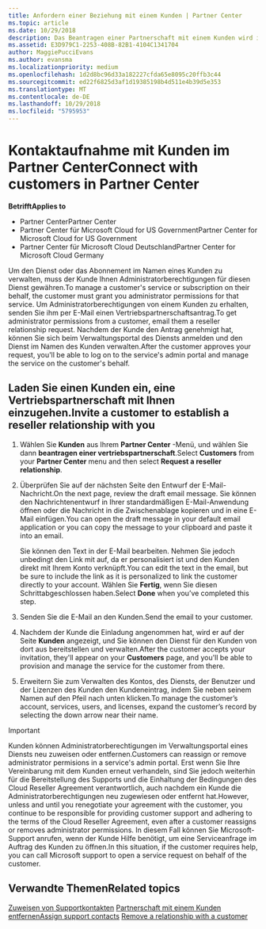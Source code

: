 ```yaml
---
title: Anfordern einer Beziehung mit einem Kunden | Partner Center
ms.topic: article
ms.date: 10/29/2018
description: Das Beantragen einer Partnerschaft mit einem Kunden wird in Multipartner- und Multichannelszenarien verwendet. Dieser Vorgang ist auch hilfreich, wenn ein Kunde Ihre delegierten Administratorrechte entfernt und Sie sie für Bereitstellungen oder Supportleistungen wiederherstellen müssen.
ms.assetid: E3D979C1-2253-408B-82B1-4104C1341704
author: MaggiePucciEvans
ms.author: evansma
ms.localizationpriority: medium
ms.openlocfilehash: 1d2d8bc96d33a182227cfda65e8095c20ffb3c44
ms.sourcegitcommit: ed22f6825d3af1d19385198b4d511e4b39d5e353
ms.translationtype: MT
ms.contentlocale: de-DE
ms.lasthandoff: 10/29/2018
ms.locfileid: "5795953"
---
```

# <a name="connect-with-customers-in-partner-center"></a><span data-ttu-id="8d1e1-104">Kontaktaufnahme mit Kunden im Partner Center</span><span class="sxs-lookup"><span data-stu-id="8d1e1-104">Connect with customers in Partner Center</span></span>

**<span data-ttu-id="8d1e1-105">Betrifft</span><span class="sxs-lookup"><span data-stu-id="8d1e1-105">Applies to</span></span>**

-  <span data-ttu-id="8d1e1-106">Partner Center</span><span class="sxs-lookup"><span data-stu-id="8d1e1-106">Partner Center</span></span>
-  <span data-ttu-id="8d1e1-107">Partner Center für Microsoft Cloud for US Government</span><span class="sxs-lookup"><span data-stu-id="8d1e1-107">Partner Center for Microsoft Cloud for US Government</span></span>
-  <span data-ttu-id="8d1e1-108">Partner Center für Microsoft Cloud Deutschland</span><span class="sxs-lookup"><span data-stu-id="8d1e1-108">Partner Center for Microsoft Cloud Germany</span></span>

<span data-ttu-id="8d1e1-109">Um den Dienst oder das Abonnement im Namen eines Kunden zu verwalten, muss der Kunde Ihnen Administratorberechtigungen für diesen Dienst gewähren.</span><span class="sxs-lookup"><span data-stu-id="8d1e1-109">To manage a customer's service or subscription on their behalf, the customer must grant you administrator permissions for that service.</span></span> <span data-ttu-id="8d1e1-110">Um Administratorberechtigungen von einem Kunden zu erhalten, senden Sie ihm per E-Mail einen Vertriebspartnerschaftsantrag.</span><span class="sxs-lookup"><span data-stu-id="8d1e1-110">To get administrator permissions from a customer, email them a reseller relationship request.</span></span> <span data-ttu-id="8d1e1-111">Nachdem der Kunde den Antrag genehmigt hat, können Sie sich beim Verwaltungsportal des Diensts anmelden und den Dienst im Namen des Kunden verwalten.</span><span class="sxs-lookup"><span data-stu-id="8d1e1-111">After the customer approves your request, you'll be able to log on to the service's admin portal and manage the service on the customer's behalf.</span></span> 

## <a name="invite-a-customer-to-establish-a-reseller-relationship-with-you"></a><span data-ttu-id="8d1e1-112">Laden Sie einen Kunden ein, eine Vertriebspartnerschaft mit Ihnen einzugehen.</span><span class="sxs-lookup"><span data-stu-id="8d1e1-112">Invite a customer to establish a reseller relationship with you</span></span>

1.  <span data-ttu-id="8d1e1-113">Wählen Sie **Kunden** aus Ihrem **Partner Center** -Menü, und wählen Sie dann **beantragen einer vertriebspartnerschaft**.</span><span class="sxs-lookup"><span data-stu-id="8d1e1-113">Select **Customers** from your **Partner Center** menu and then select **Request a reseller relationship**.</span></span>

2.  <span data-ttu-id="8d1e1-114">Überprüfen Sie auf der nächsten Seite den Entwurf der E-Mail-Nachricht.</span><span class="sxs-lookup"><span data-stu-id="8d1e1-114">On the next page, review the draft email message.</span></span> <span data-ttu-id="8d1e1-115">Sie können den Nachrichtenentwurf in Ihrer standardmäßigen E-Mail-Anwendung öffnen oder die Nachricht in die Zwischenablage kopieren und in eine E-Mail einfügen.</span><span class="sxs-lookup"><span data-stu-id="8d1e1-115">You can open the draft message in your default email application or you can copy the message to your clipboard and paste it into an email.</span></span> 

    <span data-ttu-id="8d1e1-116">Sie können den Text in der E-Mail bearbeiten. Nehmen Sie jedoch unbedingt den Link mit auf, da er personalisiert ist und den Kunden direkt mit Ihrem Konto verknüpft.</span><span class="sxs-lookup"><span data-stu-id="8d1e1-116">You can edit the text in the email, but be sure to include the link as it is personalized to link the customer directly to your account.</span></span> <span data-ttu-id="8d1e1-117">Wählen Sie **Fertig**, wenn Sie diesen Schrittabgeschlossen haben.</span><span class="sxs-lookup"><span data-stu-id="8d1e1-117">Select **Done** when you’ve completed this step.</span></span>

3.  <span data-ttu-id="8d1e1-118">Senden Sie die E-Mail an den Kunden.</span><span class="sxs-lookup"><span data-stu-id="8d1e1-118">Send the email to your customer.</span></span>

4.  <span data-ttu-id="8d1e1-119">Nachdem der Kunde die Einladung angenommen hat, wird er auf der Seite **Kunden** angezeigt, und Sie können den Dienst für den Kunden von dort aus bereitstellen und verwalten.</span><span class="sxs-lookup"><span data-stu-id="8d1e1-119">After the customer accepts your invitation, they'll appear on your **Customers** page, and you'll be able to provision and manage the service for the customer from there.</span></span>

 
5.  <span data-ttu-id="8d1e1-120">Erweitern Sie zum Verwalten des Kontos, des Diensts, der Benutzer und der Lizenzen des Kunden den Kundeneintrag, indem Sie neben seinem Namen auf den Pfeil nach unten klicken.</span><span class="sxs-lookup"><span data-stu-id="8d1e1-120">To manage the customer’s account, services, users, and licenses, expand the customer’s record by selecting the down arrow near their name.</span></span>


> [!IMPORTANT]  
> <span data-ttu-id="8d1e1-121">Kunden können Administratorberechtigungen im Verwaltungsportal eines Diensts neu zuweisen oder entfernen.</span><span class="sxs-lookup"><span data-stu-id="8d1e1-121">Customers can reassign or remove administrator permisions in a service's admin portal.</span></span> <span data-ttu-id="8d1e1-122">Erst wenn Sie Ihre Vereinbarung mit dem Kunden erneut verhandeln, sind Sie jedoch weiterhin für die Bereitstellung des Supports und die Einhaltung der Bedingungen des Cloud Reseller Agreement verantwortlich, auch nachdem ein Kunde die Administratorberechtigungen neu zugewiesen oder entfernt hat.</span><span class="sxs-lookup"><span data-stu-id="8d1e1-122">However, unless and until you renegotiate your agreement with the customer, you continue to be responsible for providing customer support and adhering to the terms of the Cloud Reseller Agreement, even after a customer reassigns or removes administrator permissions.</span></span> <span data-ttu-id="8d1e1-123">In diesem Fall können Sie Microsoft-Support anrufen, wenn der Kunde Hilfe benötigt, um eine Serviceanfrage im Auftrag des Kunden zu öffnen.</span><span class="sxs-lookup"><span data-stu-id="8d1e1-123">In this situation, if the customer requires help, you can call Microsoft support to open a service request on behalf of the customer.</span></span>

## <a name="related-topics"></a><span data-ttu-id="8d1e1-124">Verwandte Themen</span><span class="sxs-lookup"><span data-stu-id="8d1e1-124">Related topics</span></span>

<span data-ttu-id="8d1e1-125">[Zuweisen von Supportkontakten](assign-support-contacts.md)
[Partnerschaft mit einem Kunden entfernen](remove-a-relationship.md)</span><span class="sxs-lookup"><span data-stu-id="8d1e1-125">[Assign support contacts](assign-support-contacts.md)
[Remove a relationship with a customer](remove-a-relationship.md)</span></span>